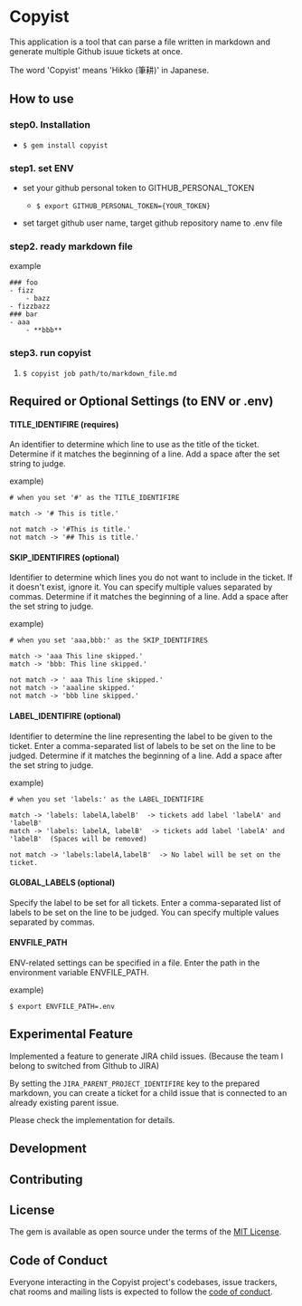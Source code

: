 # Copyist
This application is a tool that can parse a file written in markdown and generate multiple Github isuue tickets at once.

The word 'Copyist' means 'Hikko (筆耕)' in Japanese.

## How to use
### step0. Installation
- `$ gem install copyist`

### step1. set ENV
- set your github personal token to GITHUB_PERSONAL_TOKEN
  - `$ export GITHUB_PERSONAL_TOKEN={YOUR_TOKEN}`

- set target github user name, target github repository name to .env file

### step2. ready markdown file

example

```
### foo
- fizz
    - bazz
- fizzbazz
### bar
- aaa
    - **bbb**
```

### step3. run copyist
1. `$ copyist job path/to/markdown_file.md`


## Required or Optional Settings (to ENV or .env)
#### TITLE_IDENTIFIRE (requires)
An identifier to determine which line to use as the title of the ticket.
Determine if it matches the beginning of a line.
Add a space after the set string to judge.

example)

```
# when you set '#' as the TITLE_IDENTIFIRE

match -> '# This is title.'

not match -> '#This is title.'
not match -> '## This is title.'
```

#### SKIP_IDENTIFIRES (optional)
Identifier to determine which lines you do not want to include in the ticket.
If it doesn't exist, ignore it.
You can specify multiple values separated by commas.
Determine if it matches the beginning of a line.
Add a space after the set string to judge.

example)

```
# when you set 'aaa,bbb:' as the SKIP_IDENTIFIRES

match -> 'aaa This line skipped.'
match -> 'bbb: This line skipped.'

not match -> ' aaa This line skipped.'
not match -> 'aaaline skipped.'
not match -> 'bbb line skipped.'
```

#### LABEL_IDENTIFIRE (optional)
Identifier to determine the line representing the label to be given to the ticket.
Enter a comma-separated list of labels to be set on the line to be judged.
Determine if it matches the beginning of a line.
Add a space after the set string to judge.


example)

```
# when you set 'labels:' as the LABEL_IDENTIFIRE

match -> 'labels: labelA,labelB'  -> tickets add label 'labelA' and 'labelB'
match -> 'labels: labelA, labelB'  -> tickets add label 'labelA' and 'labelB'  (Spaces will be removed)

not match -> 'labels:labelA,labelB'  -> No label will be set on the ticket.
```

#### GLOBAL_LABELS (optional)
Specify the label to be set for all tickets.
Enter a comma-separated list of labels to be set on the line to be judged.
You can specify multiple values separated by commas.

#### ENVFILE_PATH
ENV-related settings can be specified in a file.
Enter the path in the environment variable ENVFILE_PATH.


example)
```
$ export ENVFILE_PATH=.env
```

## Experimental Feature
Implemented a feature to generate JIRA child issues.
(Because the team I belong to switched from GIthub to JIRA)

By setting the `JIRA_PARENT_PROJECT_IDENTIFIRE` key to the prepared markdown, you can create a ticket for a child issue that is connected to an already existing parent issue.

Please check the implementation for details.


## Development

## Contributing

## License

The gem is available as open source under the terms of the [MIT License](https://opensource.org/licenses/MIT).

## Code of Conduct

Everyone interacting in the Copyist project's codebases, issue trackers, chat rooms and mailing lists is expected to follow the [code of conduct](https://github.com/[USERNAME]/copyist/blob/master/CODE_OF_CONDUCT.md).
